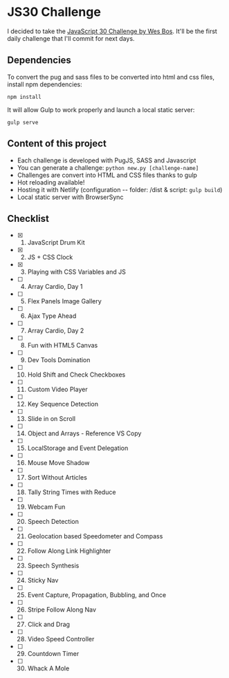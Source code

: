 # JS30 Challenge

I decided to take the [JavaScript 30 Challenge by Wes Bos](https://javascript30.com/). It'll be the first daily challenge that I'll commit for next days.

## Dependencies
To convert the pug and sass files to be converted into html and css files, install npm dependencies: 

`npm install`

It will allow Gulp to work properly and launch a local static server:

`gulp serve`

## Content of this project
- Each challenge is developed with PugJS, SASS and Javascript
- You can generate a challenge: `python new.py [challenge-name]`
- Challenges are convert into HTML and CSS files thanks to gulp
- Hot reloading available!
- Hosting it with Netlify (configuration -- folder: /dist & script: `gulp build`)
- Local static server with BrowserSync

## Checklist

- [x] 1. JavaScript Drum Kit
- [x] 2. JS + CSS Clock
- [x] 3. Playing with CSS Variables and JS
- [ ] 4. Array Cardio, Day 1
- [ ] 5. Flex Panels Image Gallery
- [ ] 6. Ajax Type Ahead
- [ ] 7. Array Cardio, Day 2
- [ ] 8. Fun with HTML5 Canvas
- [ ] 9. Dev Tools Domination
- [ ] 10. Hold Shift and Check Checkboxes
- [ ] 11. Custom Video Player
- [ ] 12. Key Sequence Detection
- [ ] 13. Slide in on Scroll
- [ ] 14. Object and Arrays - Reference VS Copy
- [ ] 15. LocalStorage and Event Delegation
- [ ] 16. Mouse Move Shadow
- [ ] 17. Sort Without Articles
- [ ] 18. Tally String Times with Reduce
- [ ] 19. Webcam Fun
- [ ] 20. Speech Detection
- [ ] 21. Geolocation based Speedometer and Compass
- [ ] 22. Follow Along Link Highlighter
- [ ] 23. Speech Synthesis
- [ ] 24. Sticky Nav
- [ ] 25. Event Capture, Propagation, Bubbling, and Once
- [ ] 26. Stripe Follow Along Nav
- [ ] 27. Click and Drag
- [ ] 28. Video Speed Controller
- [ ] 29. Countdown Timer
- [ ] 30. Whack A Mole